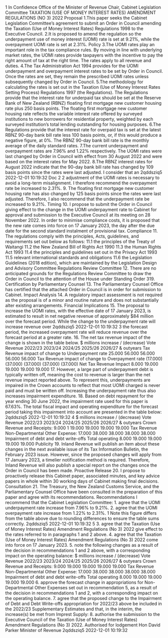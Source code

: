 1 In Confidence Office of the Minister of Revenue Chair, Cabinet Legislation Committee TAXATION (USE OF MONEY INTEREST RATES) AMENDMENT REGULATIONS (NO 3) 2022 Proposal 1.This paper seeks the Cabinet Legislation Committee’s agreement to submit an Order in Council amending the Taxation (Use of Money Interest Rates) Regulations 1998 to the Executive Council. 2.It is proposed to amend the regulation so the underpayment use of money interest (UOMI) rate is set at 9.21%, while the overpayment UOMI rate is set at 2.31%. Policy 3.The UOMI rates play an important role in the tax compliance rules. By moving in line with underlying market rates, the UOMI rates provide taxpayers with the incentive to pay the right amount of tax at the right time. The rates apply to all revenue and duties. 4.The Tax Administration Act 1994 provides for the UOMI underpayment and overpayment interest rates to be set by Order in Council. Once the rates are set, they remain the prescribed UOMI rates unless subsequently changed by Order in Council. 5.The methodology for calculating the rates is set out in the Taxation (Use of Money Interest Rates Setting Process) Regulations 1997 (the Regulations). The Regulations provide that the interest rate for underpaid tax should be set at the Reserve Bank of New Zealand (RBNZ) floating first mortgage new customer housing rate plus 250 basis points. The floating first mortgage new customer housing rate reflects the variable interest rate offered by surveyed institutions to new borrowers for residential property, weighted by each surveyed institution’s total lending outstanding for housing purposes. 6.The Regulations provide that the interest rate for overpaid tax is set at the latest RBNZ 90-day bank bill rate less 100 basis points, or, if this would produce a negative figure, at 0%. The RBNZ 90-day bank bill rate is the monthly average of the daily standard rates. 7.The current underpayment and overpayment rates are 7.96% and 1.22% respectively. The UOMI rates were last changed by Order in Council with effect from 30 August 2022 and were based on the interest rates for May 2022. 8.The RBNZ interest rates for August 2022 indicate that the 90-day bank bill rate has changed by 109 basis points since the rates were last adjusted. I consider that an 2qddsziq5 2022-12-01 10:19:32 Doc 2 2 adjustment of the UOMI rates is necessary to avoid a long-term misalignment. I therefore recommend the overpayment rate be increased to 2.31%. 9. The floating first mortgage new customer housing rate has also changed by 125 basis points since the rates were last adjusted. Therefore, I also recommend that the underpayment rate be increased to 9.21%. Timing 10. I propose to submit the Order in Council giving effect to the change in the UOMI underpayment rate to Cabinet for approval and submission to the Executive Council at its meeting on 28 November 2022. In order to minimise compliance costs, it is proposed that the new rate comes into force on 17 January 2023, the day after the due date for the second standard instalment of provisional tax. Compliance 11. The regulations comply with the principles, Acts, guidelines, and requirements set out below as follows: 11.1 the principles of the Treaty of Waitangi 11.2 the New Zealand Bill of Rights Act 1990 11.3 the Human Rights Act 1993 11.4 the principles and guidelines set out in the Privacy Act 1993 11.5 relevant international standards and obligations 11.6 the Legislation Guidelines (2018 edition), which are maintained by the Legislation Design and Advisory Committee Regulations Review Committee 12. There are no anticipated grounds for the Regulations Review Committee to draw the Order in Council to the attention of the House under Standing Order 319. Certification by Parliamentary Counsel 13. The Parliamentary Counsel Office has certified that the attached Order in Council is in order for submission to Cabinet. Impact Analysis 14. A regulatory impact assessment is not required as the proposal is of a minor and routine nature and does not substantially alter existing arrangements. Financial Implications 15. The proposal to increase the UOMI rates, with the effective date of 17 January 2023, is estimated to result in net negative revenue of approximately $84 million over the forecast period. While the change to the underpayment rate will increase revenue over 2qddsziq5 2022-12-01 10:19:32 3 the forecast period, the increased overpayment rate will reduce revenue over the forecast period at a greater rate. 16. The net tax revenue impact of the change is shown in the table below. $ millions increase / (decrease) Vote Revenue 2022/23 2023/24 2024/25 2025/26 2026/27 & outyears Tax Revenue impact of change to Underpayment rate 25.000 56.000 56.000 56.000 56.000 Tax Revenue impact of change to Overpayment rate (17.000) (37.000) (37.000) (37.000) (37.000) Net Tax Revenue Impact 8.000 19.000 19.000 19.000 19.000 17. However, a large part of underpayment debt is typically written off, meaning the cost to revenue is larger than the net revenue impact reported above. To represent this, underpayments are impaired in the Crown accounts to reflect that most UOMI charged is never paid and must be written off. Increasing the underpayment rate thus also increases impairment expenditure. 18. Based on debt repayment for the year ending 30 June 2022, the impairment rate used for this paper is 67.63%. The total fiscal impact and operating expenditure for the forecast period taking this impairment into account are presented in the table below: 2qddsziq5 2022-12-01 10:19:32 4 $ millions increase / (decrease) Vote Revenue 2022/23 2023/24 2024/25 2025/26 2026/27 & outyears Crown Revenue and Receipts: 9.000 1 19.000 19.000 19.000 19.000 Tax Revenue Non-Departmental Other Expense: 17.000 38.000 38.000 38.000 38.000 Impairment of debt and debt write-offs Total operating 8.000 19.000 19.000 19.000 19.000 Publicity 19. Inland Revenue will publish an item about these changes in the next available issue of its Tax Information Bulletin, the February 2023 issue. However, since the proposed changes will apply from 17 January 2023, a timelier notification method is required. Therefore, Inland Revenue will also publish a special report on the changes once the Order in Council has been made. Proactive Release 20. I propose to proactively release this Cabinet paper, associated minutes, and key advice papers in whole within 30 working days of Cabinet making final decisions. Consultation 21. The Treasury, the New Zealand Customs Service, and the Parliamentary Counsel Office have been consulted in the preparation of this paper and agree with its recommendations. Recommendations I recommend that the Cabinet Legislation Committee: 1. agree that the UOMI underpayment rate increase from 7.96% to 9.21%. 2. agree that the UOMI overpayment rate increase from 1.22% to 2.31%. 1 Note this figure differs from the table above due to rounding differences to ensure the table sums correctly. 2qddsziq5 2022-12-01 10:19:32 5 3. agree that the Taxation (Use of Money Interest Rates) Amendment Regulations (No 3) 2022 give effect to the rates referred to in paragraphs 1 and 2 above. 4. agree that the Taxation (Use of Money Interest Rates) Amendment Regulations (No 3) 2022 come into force on 17 January 2023. 5. note the following changes as a result of the decision in recommendations 1 and 2 above, with a corresponding impact on the operating balance: $ millions increase / (decrease) Vote Revenue 2022/23 2023/24 2024/25 2025/26 2026/27 & outyears Crown Revenue and Receipts: 9.000 19.000 19.000 19.000 19.000 Tax Revenue Non-Departmental Other Expense: 17.000 38.000 38.000 38.000 38.000 Impairment of debt and debt write-offs Total operating 8.000 19.000 19.000 19.000 19.000 6. approve the forecast change in appropriations for Non-Departmental Other Expenses set out in recommendation 5, as a result of the decision in recommendations 1 and 2, with a corresponding impact on the operating balance. 7. agree that the proposed change to the Impairment of Debt and Debt Write-offs appropriation for 2022/23 above be included in the 2022/23 Supplementary Estimates and that, in the interim, the increase(s) be met from Imprest Supply: 8. authorise the submission to the Executive Council of the Taxation (Use of Money Interest Rates) Amendment Regulations (No 3) 2022. Authorised for lodgement Hon David Parker Minister of Revenue 2qddsziq5 2022-12-01 10:19:32